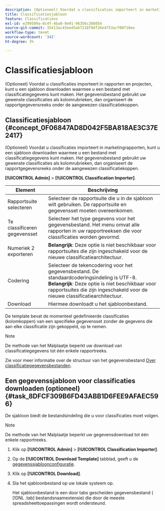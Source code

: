 ```yaml
---
description: (Optioneel) Voordat u classificaties importeert in marketingrapporten, kunt u een sjabloon downloaden waarmee u een bestand met classificatiegegevens kunt maken. Het gegevensbestand gebruikt uw gewenste classificaties als kolomrubrieken, dan organiseert de rapportgegevensreeks onder de aangewezen classificatiekoppen.
title: Classificatiesjabloon
feature: Classifications
exl-id: e299509a-0c4f-4ba8-9e91-96356c386054
source-git-commit: 35413ac43eed5ab7218794f26e4753acf08f18ee
workflow-type: tm+mt
source-wordcount: '342'
ht-degree: 3%

---
```


# Classificatiesjabloon

(Optioneel) Voordat u classificaties importeert in rapporten en projecten, kunt u een sjabloon downloaden waarmee u een bestand met classificatiegegevens kunt maken. Het gegevensbestand gebruikt uw gewenste classificaties als kolomrubrieken, dan organiseert de rapportgegevensreeks onder de aangewezen classificatiekoppen.

## Classificatiesjabloon {#concept_0F06847AD8D042F5BA818AE3C37E2417}

(Optioneel) Voordat u classificaties importeert in marketingrapporten, kunt u een sjabloon downloaden waarmee u een bestand met classificatiegegevens kunt maken. Het gegevensbestand gebruikt uw gewenste classificaties als kolomrubrieken, dan organiseert de rapportgegevensreeks onder de aangewezen classificatiekoppen.

**[!UICONTROL Admin]** > **[!UICONTROL Classification Importer]**.

| Element | Beschrijving |
| --- | ---|
| Rapportsuite selecteren | Selecteer de rapportsuite die u in de sjabloon wilt gebruiken. De rapportsuite en gegevensset moeten overeenkomen. |
| Te classificeren gegevensset | Selecteer het type gegevens voor het gegevensbestand. Het menu omvat alle rapporten in uw rapportreeksen die voor classificaties worden gevormd. |
| Numeriek 2 exporteren | **Belangrijk**: Deze optie is niet beschikbaar voor rapportsuites die zijn ingeschakeld voor de nieuwe classificatiearchitectuur. |
| Codering | Selecteer de tekencodering voor het gegevensbestand. De standaardcoderingsindeling is UTF-8.<br>**Belangrijk**: Deze optie is niet beschikbaar voor rapportsuites die zijn ingeschakeld voor de nieuwe classificatiearchitectuur. |
| Download | Hiermee downloadt u het sjabloonbestand. |

De template bevat de momenteel gedefinieerde classificaties (kolomkoppen) van een specifieke gegevensset zonder de gegevens die aan elke classificatie zijn gekoppeld, op te nemen.

>[!NOTE]
>
>De methode van het Malplaatje beperkt uw download van classificatiegegevens tot één enkele rapportreeks.

Zie voor meer informatie over de structuur van het gegevensbestand [Over classificatiegegevensbestanden](/help/components/classifications/importer/c-saint-data-files.md).

## Een gegevenssjabloon voor classificaties downloaden (optioneel) {#task_8DFCF309B6FD43ABB1D6FEE9AFAEC596}

De sjabloon biedt de bestandsindeling die u voor classificaties moet volgen.

>[!NOTE]
>
>De methode van het Malplaatje beperkt uw gegevensdownload tot één enkele rapportreeks.

1. Klik op **[!UICONTROL Admin]** > **[!UICONTROL Classification Importer]**.
1. Op de **[!UICONTROL Download Template]** tabblad, geeft u de [gegevenssjabloonconfiguratie](/help/components/classifications/importer/c-download-saint-data.md).
1. Klik op **[!UICONTROL Download]**.
1. Sla het sjabloonbestand op uw lokale systeem op.

   Het sjabloonbestand is een door tabs gescheiden gegevensbestand ( [!DNL .tab] bestandsnaamextensie) die door de meeste spreadsheettoepassingen wordt ondersteund.
